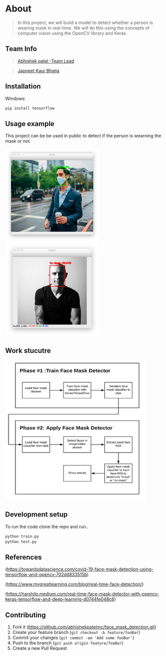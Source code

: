 
# About
> In this project, we will build a model to detect whether a person is wearing mask in real-time. 
  We will do this using the concepts of computer vision using the OpenCV library and Keras

## Team Info 

>[Abhishek patel -Team Lead](https://www.linkedin.com/in/abhishekpatelmc/)

>[Japneet Kaur Bhatia](https://www.linkedin.com/in/japneet-kaur-b-400b60194/)

## Installation

Windows:

```sh
pip install tensorflow
```

## Usage example

This project can be be used in public to detect if the person is wearning the mask or not.

<img src="with_mask.jpg" width="300"  height = "300" > <img src="without_mask.jpg" width="300" height="300" >

## Work stucutre 

<img src="face_mask_detection_flowchart.png" width="450"  height="450">


## Development setup

To run the code clone the repo and run..

```sh
python train.py
python test.py
```


## References

(https://towardsdatascience.com/covid-19-face-mask-detection-using-tensorflow-and-opencv-702dd833515b)

(https://www.mygreatlearning.com/blog/real-time-face-detection/)

(https://harshilp.medium.com/real-time-face-mask-detector-with-opencv-keras-tensorflow-and-deep-learning-d0744fe048c6)

## Contributing

1. Fork it (https://github.com/abhishekpatelmc/face_mask_detection.git)
2. Create your feature branch (`git checkout -b feature/fooBar`)
3. Commit your changes (`git commit -am 'Add some fooBar'`)
4. Push to the branch (`git push origin feature/fooBar`)
5. Create a new Pull Request

